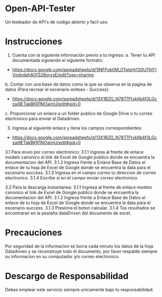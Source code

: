 # Open-API-Tester
Un testeador de API's de codigo abierto y facil uso.
# Instrucciones
1. Cuenta con la siguiente información previo a tu ingreso:
a. Tener tu API documentada siguiendo el siguiente formato:
* https://docs.google.com/spreadsheets/d/1INFFub0M_0TqlsHrf20U7ihY1VpdvdahAOf328orvxE/edit?usp=sharing

b. Contar con una base de datos como la que se observa en la pagina de datos (Para recrear el escenario exitoso - Success):
* https://docs.google.com/spreadsheets/d/13X1BZO_N78T7FtvkIIb4f3LGczai9ETakBKR1NOaimU/edit#gid=0

c. Proporcionar un enlace a un folder publico de Google Drive o tu correo electronico para enviar el Datadriven.

3. Ingresa al siguiente enlace y llena los campos correspondientes:
* https://docs.google.com/spreadsheets/d/13X1BZO_N78T7FtvkIIb4f3LGczai9ETakBKR1NOaimU/edit#gid=0

3.1 Para envio por correo electronico:
3.1.1 Ingresa al frente de enlace modelo canonico el link de Excel de Google publico donde se encuentra la documentacion del API.
3.1.2 Ingresa frente a Enlace Base de Datos el enlace de tu hoja de Excel de Google donde se encuentra la data para el escenario success.
3.1.3 Ingresa en el campo correo tu direccion de correo electronico.
3.1.4 Escribe si en el campo enviar correo electronico.

3.2 Para la descarga instantanea:
3.1.1 Ingresa al frente de enlace modelo canonico el link de Excel de Google publico donde se encuentra la documentacion del API.
3.1.2 Ingresa frente a Enlace Base de Datos el enlace de tu hoja de Excel de Google donde se encuentra la data para el escenario success.
3.1.3 Presiona el boton calcular.
3.1.4 Tus resultados se encontraran en la pestaña dataDriven del documento de excel.

# Precauciones
Por seguridad de la informacion se borra cada minuto los datos de la hoja Datadriven y se reconstruye todo el documento, por favor respalde siempre su informacion en su computador y/o correo electronico.

# Descargo de Responsabilidad
Debes emplear este servicio siempre unicamente bajo tu responsabilidad.
